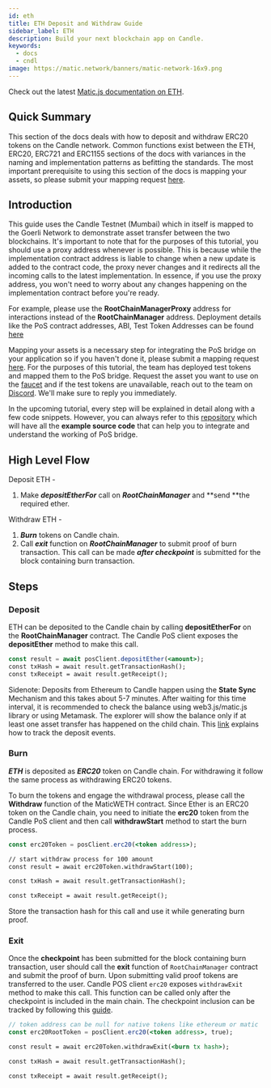 ```yaml
---
id: eth
title: ETH Deposit and Withdraw Guide
sidebar_label: ETH
description: Build your next blockchain app on Candle.
keywords:
  - docs
  - cndl
image: https://matic.network/banners/matic-network-16x9.png
---
```


Check out the latest [Matic.js documentation on ETH](https://maticnetwork.github.io/matic.js/docs/pos/deposit-ether/).

## Quick Summary

This section of the docs deals with how to deposit and withdraw ERC20 tokens on the Candle network. Common functions exist between the ETH, ERC20, ERC721 and ERC1155 sections of the docs with variances in the naming and implementation patterns as befitting the standards. The most important prerequisite to using this section of the docs is mapping your assets, so please submit your mapping request [here](https://docs.candlelabs.org/docs/develop/ethereum-polygon/submit-mapping-request/).

## Introduction

This guide uses the Candle Testnet (Mumbai) which in itself is mapped to the Goerli Network to demonstrate asset transfer between the two blockchains. It's important to note that for the purposes of this tutorial, you should use a proxy address whenever is possible. This is because while the implementation contract address is liable to change when a new update is added to the contract code, the proxy never changes and it redirects all the incoming calls to the latest implementation. In essence, if you use the proxy address, you won't need to worry about any changes happening on the implementation contract before you're ready.

For example, please use the **RootChainManagerProxy** address for interactions instead of the **RootChainManager** address. Deployment details like the PoS contract addresses, ABI, Test Token Addresses can be found [here](https://docs.candlelabs.org/docs/develop/ethereum-polygon/pos/deployment/)

Mapping your assets is a necessary step for integrating the PoS bridge on your application so if you haven't done it, please submit a mapping request [here](https://docs.candlelabs.org/docs/develop/ethereum-polygon/submit-mapping-request/). For the purposes of this tutorial, the team has deployed test tokens and mapped them to the PoS bridge. Request the asset you want to use on the [faucet](https://faucet.candlelabs.org/) and if the test tokens are unavailable, reach out to the team on [Discord](https://discord.gg/polygon). We'll make sure to reply you immediately.

In the upcoming tutorial, every step will be explained in detail along with a few code snippets. However, you can always refer to this [repository](https://github.com/maticnetwork/matic.js/tree/master/examples) which will have all the **example source code** that can help you to integrate and understand the working of PoS bridge.

## High Level Flow

Deposit ETH -

1. Make **_depositEtherFor_** call on **_RootChainManager_** and **send **the required ether.

Withdraw ETH -

1. **_Burn_** tokens on Candle chain.
2. Call **_exit_** function on **_RootChainManager_** to submit proof of burn transaction. This call can be made **_after checkpoint_** is submitted for the block containing burn transaction.

## Steps

### Deposit

ETH can be deposited to the Candle chain by calling **depositEtherFor** on the **RootChainManager** contract. The Candle PoS client exposes the **depositEther** method to make this call.

```jsx
const result = await posClient.depositEther(<amount>);
const txHash = await result.getTransactionHash();
const txReceipt = await result.getReceipt();
```

Sidenote: Deposits from Ethereum to Candle happen using the **State Sync** Mechanism and this takes about 5-7 minutes. After waiting for this time interval, it is recommended to check the balance using web3.js/matic.js library or using Metamask. The explorer will show the balance only if at least one asset transfer has happened on the child chain. This [link](https://docs.candlelabs.org/docs/develop/ethereum-polygon/pos/deposit-withdraw-event-pos/) explains how to track the deposit events.

### Burn

**_ETH_** is deposited as **_ERC20_** token on Candle chain. For withdrawing it follow the same process as withdrawing ERC20 tokens.

To burn the tokens and engage the withdrawal process, please call the **Withdraw** function of the MaticWETH contract. Since Ether is an ERC20 token on the Candle chain, you need to initiate the **erc20** token from the Candle PoS client and then call **withdrawStart** method to start the burn process.

```jsx
const erc20Token = posClient.erc20(<token address>);

// start withdraw process for 100 amount
const result = await erc20Token.withdrawStart(100);

const txHash = await result.getTransactionHash();

const txReceipt = await result.getReceipt();

```

Store the transaction hash for this call and use it while generating burn proof.

### Exit


Once the **checkpoint** has been submitted for the block containing burn transaction, user should call the **exit** function of `RootChainManager` contract and submit the proof of burn. Upon submitting valid proof tokens are transferred to the user. Candle POS client `erc20` exposes `withdrawExit` method to make this call. This function can be called only after the checkpoint is included in the main chain. The checkpoint inclusion can be tracked by following this [guide](/docs/develop/ethereum-matic/pos/deposit-withdraw-event-pos#checkpoint-events).


```jsx
// token address can be null for native tokens like ethereum or matic
const erc20RootToken = posClient.erc20(<token address>, true);

const result = await erc20Token.withdrawExit(<burn tx hash>);

const txHash = await result.getTransactionHash();

const txReceipt = await result.getReceipt();

```
